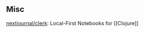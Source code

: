 








## Misc


[nextjournal/clerk](https://github.com/nextjournal/clerk): Local-First Notebooks for [[Clojure]]



